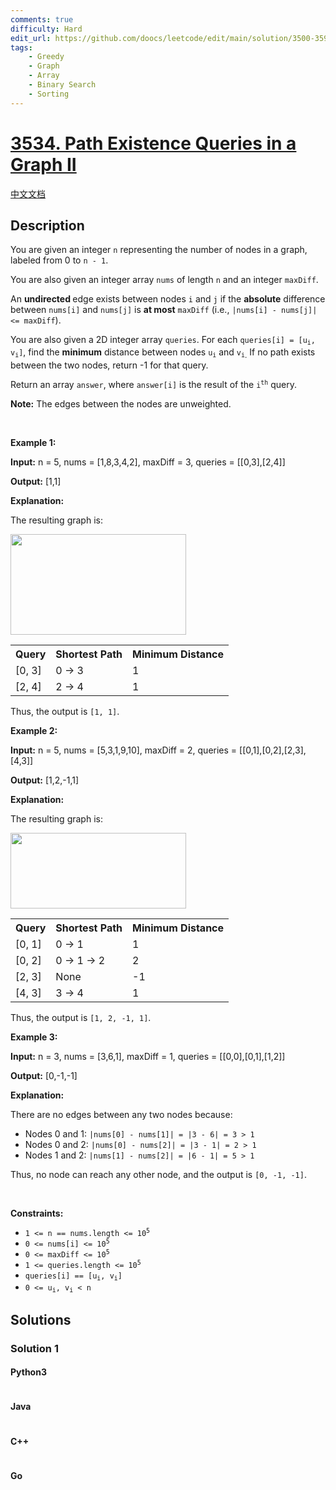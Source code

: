 ```yaml
---
comments: true
difficulty: Hard
edit_url: https://github.com/doocs/leetcode/edit/main/solution/3500-3599/3534.Path%20Existence%20Queries%20in%20a%20Graph%20II/README_EN.md
tags:
    - Greedy
    - Graph
    - Array
    - Binary Search
    - Sorting
---
```


<!-- problem:start -->

# [3534. Path Existence Queries in a Graph II](https://leetcode.com/problems/path-existence-queries-in-a-graph-ii)

[中文文档](/solution/3500-3599/3534.Path%20Existence%20Queries%20in%20a%20Graph%20II/README.md)

## Description

<!-- description:start -->

<p>You are given an integer <code>n</code> representing the number of nodes in a graph, labeled from 0 to <code>n - 1</code>.</p>

<p>You are also given an integer array <code>nums</code> of length <code>n</code> and an integer <code>maxDiff</code>.</p>

<p>An <strong>undirected </strong>edge exists between nodes <code>i</code> and <code>j</code> if the <strong>absolute</strong> difference between <code>nums[i]</code> and <code>nums[j]</code> is <strong>at most</strong> <code>maxDiff</code> (i.e., <code>|nums[i] - nums[j]| &lt;= maxDiff</code>).</p>

<p>You are also given a 2D integer array <code>queries</code>. For each <code>queries[i] = [u<sub>i</sub>, v<sub>i</sub>]</code>, find the <strong>minimum</strong> distance between nodes <code>u<sub>i</sub></code> and <code>v<sub>i</sub></code><sub>.</sub> If no path exists between the two nodes, return -1 for that query.</p>

<p>Return an array <code>answer</code>, where <code>answer[i]</code> is the result of the <code>i<sup>th</sup></code> query.</p>

<p><strong>Note:</strong> The edges between the nodes are unweighted.</p>

<p>&nbsp;</p>
<p><strong class="example">Example 1:</strong></p>

<div class="example-block">
<p><strong>Input:</strong> <span class="example-io">n = 5, nums = [1,8,3,4,2], maxDiff = 3, queries = [[0,3],[2,4]]</span></p>

<p><strong>Output:</strong> <span class="example-io">[1,1]</span></p>

<p><strong>Explanation:</strong></p>

<p>The resulting graph is:</p>

<p><img alt="" src="https://fastly.jsdelivr.net/gh/doocs/leetcode@main/solution/3500-3599/3534.Path%20Existence%20Queries%20in%20a%20Graph%20II/images/4149example1drawio.png" style="width: 281px; height: 161px;" /></p>

<table>
	<tbody>
		<tr>
			<th>Query</th>
			<th>Shortest Path</th>
			<th>Minimum Distance</th>
		</tr>
		<tr>
			<td>[0, 3]</td>
			<td>0 &rarr; 3</td>
			<td>1</td>
		</tr>
		<tr>
			<td>[2, 4]</td>
			<td>2 &rarr; 4</td>
			<td>1</td>
		</tr>
	</tbody>
</table>

<p>Thus, the output is <code>[1, 1]</code>.</p>
</div>

<p><strong class="example">Example 2:</strong></p>

<div class="example-block">
<p><strong>Input:</strong> <span class="example-io">n = 5, nums = [5,3,1,9,10], maxDiff = 2, queries = [[0,1],[0,2],[2,3],[4,3]]</span></p>

<p><strong>Output:</strong> <span class="example-io">[1,2,-1,1]</span></p>

<p><strong>Explanation:</strong></p>

<p>The resulting graph is:</p>

<p><img alt="" src="https://fastly.jsdelivr.net/gh/doocs/leetcode@main/solution/3500-3599/3534.Path%20Existence%20Queries%20in%20a%20Graph%20II/images/4149example2drawio.png" style="width: 281px; height: 121px;" /></p>
</div>

<table>
	<tbody>
		<tr>
			<th>Query</th>
			<th>Shortest Path</th>
			<th>Minimum Distance</th>
		</tr>
		<tr>
			<td>[0, 1]</td>
			<td>0 &rarr; 1</td>
			<td>1</td>
		</tr>
		<tr>
			<td>[0, 2]</td>
			<td>0 &rarr; 1 &rarr; 2</td>
			<td>2</td>
		</tr>
		<tr>
			<td>[2, 3]</td>
			<td>None</td>
			<td>-1</td>
		</tr>
		<tr>
			<td>[4, 3]</td>
			<td>3 &rarr; 4</td>
			<td>1</td>
		</tr>
	</tbody>
</table>

<p>Thus, the output is <code>[1, 2, -1, 1]</code>.</p>

<p><strong class="example">Example 3:</strong></p>

<div class="example-block">
<p><strong>Input:</strong> <span class="example-io">n = 3, nums = [3,6,1], maxDiff = 1, queries = [[0,0],[0,1],[1,2]]</span></p>

<p><strong>Output:</strong> <span class="example-io">[0,-1,-1]</span></p>

<p><strong>Explanation:</strong></p>

<p>There are no edges between any two nodes because:</p>

<ul>
	<li>Nodes 0 and 1: <code>|nums[0] - nums[1]| = |3 - 6| = 3 &gt; 1</code></li>
	<li>Nodes 0 and 2: <code>|nums[0] - nums[2]| = |3 - 1| = 2 &gt; 1</code></li>
	<li>Nodes 1 and 2: <code>|nums[1] - nums[2]| = |6 - 1| = 5 &gt; 1</code></li>
</ul>

<p>Thus, no node can reach any other node, and the output is <code>[0, -1, -1]</code>.</p>
</div>

<p>&nbsp;</p>
<p><strong>Constraints:</strong></p>

<ul>
	<li><code>1 &lt;= n == nums.length &lt;= 10<sup>5</sup></code></li>
	<li><code>0 &lt;= nums[i] &lt;= 10<sup>5</sup></code></li>
	<li><code>0 &lt;= maxDiff &lt;= 10<sup>5</sup></code></li>
	<li><code>1 &lt;= queries.length &lt;= 10<sup>5</sup></code></li>
	<li><code>queries[i] == [u<sub>i</sub>, v<sub>i</sub>]</code></li>
	<li><code>0 &lt;= u<sub>i</sub>, v<sub>i</sub> &lt; n</code></li>
</ul>

<!-- description:end -->

## Solutions

<!-- solution:start -->

### Solution 1

<!-- tabs:start -->

#### Python3

```python

```

#### Java

```java

```

#### C++

```cpp

```

#### Go

```go

```

<!-- tabs:end -->

<!-- solution:end -->

<!-- problem:end -->
